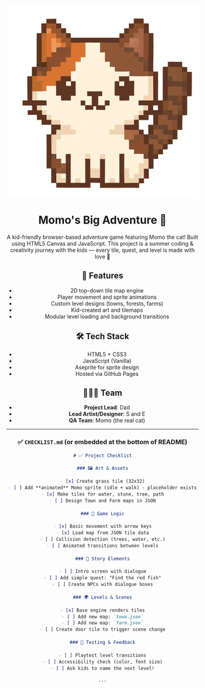 <center><img src="momo-placeholder.png"</center>

# Momo's Big Adventure 🐾

A kid-friendly browser-based adventure game featuring Momo the cat! Built using HTML5 Canvas and JavaScript. This project is a summer coding & creativity journey with the kids — every tile, quest, and level is made with love 💛

## 🚀 Features

- 2D top-down tile map engine
- Player movement and sprite animations
- Custom level designs (towns, forests, farms)
- Kid-created art and tilemaps
- Modular level loading and background transitions


## 🛠️ Tech Stack

- HTML5 + CSS3
- JavaScript (Vanilla)
- Aseprite for sprite design
- Hosted via GitHub Pages

## 👩‍👧‍👦 Team

- **Project Lead**: Dad
- **Lead Artist/Designer**: S and E
- **QA Team**: Momo (the real cat)


---

### ✅ `CHECKLIST.md` (or embedded at the bottom of README)

```md
# ✅ Project Checklist

### 🖼️ Art & Assets

- [x] Create grass tile (32x32)
- [ ] Add **animated** Momo sprite (idle + walk) - placeholder exists
- [x] Make tiles for water, stone, tree, path
- [ ] Design Town and Farm maps in JSON

### 🧠 Game Logic

- [x] Basic movement with arrow keys
- [x] Load map from JSON tile data
- [ ] Collision detection (trees, water, etc.)
- [ ] Animated transitions between levels

### 💬 Story Elements

- [ ] Intro screen with dialogue
- [ ] Add simple quest: "Find the red fish"
- [ ] Create NPCs with dialogue boxes

### 🌍 Levels & Scenes

- [x] Base engine renders tiles
- [ ] Add new map: `town.json`
- [ ] Add new map: `farm.json`
- [ ] Create door tile to trigger scene change

### 🧪 Testing & Feedback

- [ ] Playtest level transitions
- [ ] Accessibility check (color, font size)
- [ ] Ask kids to name the next level!

---
